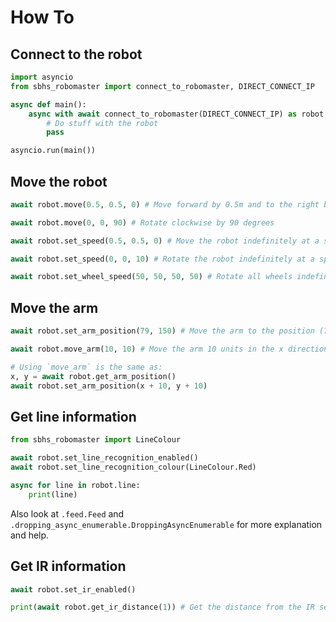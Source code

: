 # How To

## Connect to the robot
```py
import asyncio
from sbhs_robomaster import connect_to_robomaster, DIRECT_CONNECT_IP

async def main():
    async with await connect_to_robomaster(DIRECT_CONNECT_IP) as robot:
        # Do stuff with the robot
        pass

asyncio.run(main())
```

## Move the robot
```py
await robot.move(0.5, 0.5, 0) # Move forward by 0.5m and to the right by 0.5m

await robot.move(0, 0, 90) # Rotate clockwise by 90 degrees

await robot.set_speed(0.5, 0.5, 0) # Move the robot indefinitely at a speed of 0.5m/s forward and 0.5m/s to the right

await robot.set_speed(0, 0, 10) # Rotate the robot indefinitely at a speed of 10 degrees/s clockwise

await robot.set_wheel_speed(50, 50, 50, 50) # Rotate all wheels indefinitely at 50rpm
```

## Move the arm
```py
await robot.set_arm_position(79, 150) # Move the arm to the position (79, 150). Each robot has its coordinate relative to a different origin, so you will have to find the coordinates for your robot yourself. (Using `robot.get_arm_position()``)

await robot.move_arm(10, 10) # Move the arm 10 units in the x direction and 10 units in the y direction.

# Using `move_arm` is the same as:
x, y = await robot.get_arm_position()
await robot.set_arm_position(x + 10, y + 10)
```

## Get line information
```py
from sbhs_robomaster import LineColour

await robot.set_line_recognition_enabled()
await robot.set_line_recognition_colour(LineColour.Red)

async for line in robot.line:
    print(line)
```

Also look at `.feed.Feed` and `.dropping_async_enumerable.DroppingAsyncEnumerable` for more explanation and help.

## Get IR information
```py
await robot.set_ir_enabled()

print(await robot.get_ir_distance(1)) # Get the distance from the IR sensor 1
```